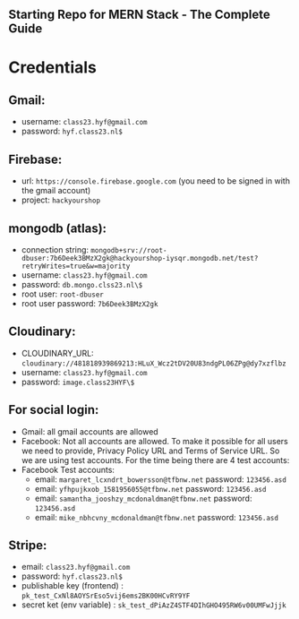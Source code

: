 ## Starting Repo for MERN Stack - The Complete Guide

# Credentials

## Gmail:

- username: `class23.hyf@gmail.com`
- password: `hyf.class23.nl$`

## Firebase:

- url: `https://console.firebase.google.com`
  (you need to be signed in with the gmail account)
- project: `hackyourshop`

## mongodb (atlas):

- connection string: `mongodb+srv://root-dbuser:7b6Deek3BMzX2gk@hackyourshop-iysqr.mongodb.net/test?retryWrites=true&w=majority`
- username: `class23.hyf@gmail.com`
- password: `db.mongo.clss23.nl\$`
- root user: `root-dbuser`
- root user password: `7b6Deek3BMzX2gk`

## Cloudinary:

- CLOUDINARY_URL: `cloudinary://481818939869213:HLuX_Wcz2tDV20U83ndgPL06ZPg@dy7xzflbz`
- username: `class23.hyf@gmail.com`
- password: `image.class23HYF\$`

## For social login:

- Gmail: all gmail accounts are allowed
- Facebook: Not all accounts are allowed. To make it possible for all users we need to provide, Privacy Policy URL and Terms of Service URL. So we are using test accounts. For the time being there are 4 test accounts:
- Facebook Test accounts:
  - email: `margaret_lcxndrt_bowersson@tfbnw.net` password: `123456.asd`
  - email: `yfhpujkxob_1581956055@tfbnw.net` password: `123456.asd`
  - email: `samantha_jooshzy_mcdonaldman@tfbnw.net` password: `123456.asd`
  - email: `mike_nbhcvny_mcdonaldman@tfbnw.net` password: `123456.asd`

## Stripe:

- email: `class23.hyf@gmail.com`
- password: `hyf.class23.nl$`
- publishable key (frontend) : `pk_test_CxNl8AOYSrEso5vij6ems2BK00HCvRY9YF`
- secret ket (env variable) : `sk_test_dPiAzZ4STF4DIhGHO495RW6v00UMFwJjjk`

